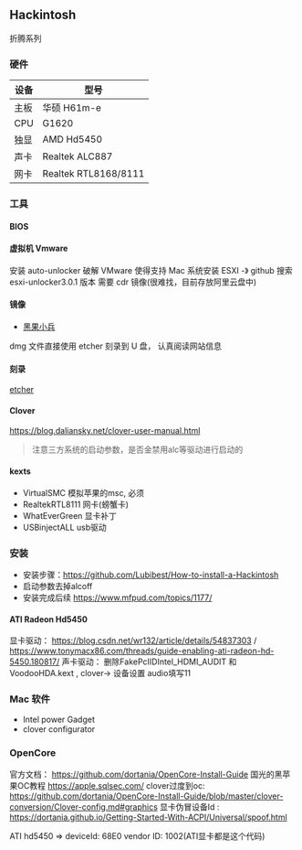 ## Hackintosh

折腾系列

### 硬件

| 设备 | 型号           |
| ---- | -------------- |
| 主板 | 华硕 H61m-e    |
| CPU  | G1620          |
| 独显 | AMD Hd5450     |
| 声卡 | Realtek ALC887 |
| 网卡 | Realtek RTL8168/8111 |

### 工具

#### BIOS

#### 虚拟机 Vmware

安装 auto-unlocker 破解 VMware 使得支持 Mac 系统安装
ESXI -》 github 搜索 esxi-unlocker3.0.1 版本
需要 cdr 镜像(很难找，目前存放阿里云盘中)

#### 镜像

- [黑果小兵](https://mirrors.dtops.cc/ISO/MacOS)

dmg 文件直接使用 etcher 刻录到 U 盘，
认真阅读网站信息

#### 刻录

[etcher](https://www.balena.io/etcher/)

#### Clover

https://blog.daliansky.net/clover-user-manual.html

> 注意三方系统的启动参数，是否金禁用alc等驱动进行启动的


#### kexts
- VirtualSMC 模拟苹果的msc, 必须
- RealtekRTL8111 网卡(螃蟹卡)
- WhatEverGreen 显卡补丁
- USBinjectALL  usb驱动

### 安装

- 安装步骤：https://github.com/Lubibest/How-to-install-a-Hackintosh
- 启动参数去掉alcoff
- 安装完成后续 https://www.mfpud.com/topics/1177/


#### ATI Radeon Hd5450

显卡驱动： https://blog.csdn.net/wr132/article/details/54837303 / https://www.tonymacx86.com/threads/guide-enabling-ati-radeon-hd-5450.180817/
声卡驱动： 删除FakePcIIDIntel_HDMI_AUDIT 和 VoodooHDA.kext , clover-> 设备设置 audio填写11



### Mac 软件

- Intel power Gadget
- clover configurator

### OpenCore
官方文档： https://github.com/dortania/OpenCore-Install-Guide
国光的黑苹果OC教程 https://apple.sqlsec.com/
clover过度到oc: https://github.com/dortania/OpenCore-Install-Guide/blob/master/clover-conversion/Clover-config.md#graphics
显卡伪冒设备Id : https://dortania.github.io/Getting-Started-With-ACPI/Universal/spoof.html

ATI hd5450 => deviceId: 68E0 vendor ID: 1002(ATI显卡都是这个代码)